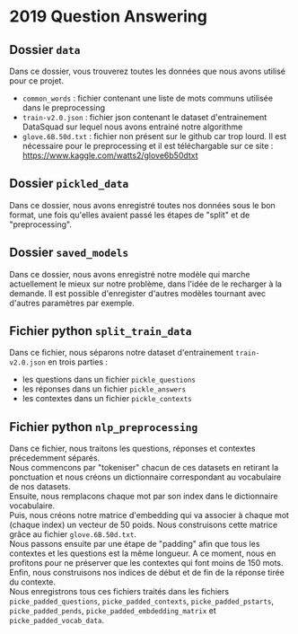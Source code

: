 # 2019 Question Answering



## Dossier `data`

Dans ce dossier, vous trouverez toutes les données que nous avons utilisé pour ce projet.

- `common_words` : fichier contenant une liste de mots communs utilisée dans le preprocessing
- `train-v2.0.json` : fichier json contenant le dataset d'entrainement DataSquad sur lequel nous avons entrainé notre algorithme 
- `glove.6B.50d.txt` : fichier non présent sur le github car trop lourd. Il est nécessaire pour le preprocessing et il est téléchargable sur ce site : https://www.kaggle.com/watts2/glove6b50dtxt

## Dossier `pickled_data`

Dans ce dossier, nous avons enregistré toutes nos données sous le bon format, une fois qu'elles avaient passé les étapes de "split" et de "preprocessing".

## Dossier `saved_models`

Dans ce dossier, nous avons enregistré notre modèle qui marche actuellement le mieux sur notre problème, dans l'idée de le recharger à la demande. Il est possible d'enregister d'autres modèles tournant avec d'autres paramètres par exemple.

## Fichier python `split_train_data`

Dans ce fichier, nous séparons notre dataset d'entrainement `train-v2.0.json` en trois parties :
- les questions dans un fichier `pickle_questions`
- les réponses dans un fichier `pickle_answers`
- les contextes dans un fichier `pickle_contexts`

## Fichier python `nlp_preprocessing`

Dans ce fichier, nous traitons les questions, réponses et contextes précedemment séparés. <br>
Nous commencons par "tokeniser" chacun de ces datasets en retirant la ponctuation et nous créons un dictionnaire correspondant au vocabulaire de nos datasets. <br>
Ensuite, nous remplacons chaque mot par son index dans le dictionnaire vocabulaire. <br>
Puis, nous créons notre matrice d'embedding qui va associer à chaque mot (chaque index) un vecteur de 50 poids. Nous construisons cette matrice grâce au fichier `glove.6B.50d.txt`.<br>
Nous passons ensuite par une étape de "padding" afin que tous les contextes et les questions est la même longueur. A ce moment, nous en profitons pour ne préserver que les contextes qui font moins de 150 mots.<br>
Enfin, nous construisons nos indices de début et de fin de la réponse tirée du contexte.<br>
Nous enregistrons tous ces fichiers traités dans les fichiers `picke_padded_questions`, `picke_padded_contexts`, `picke_padded_pstarts`, `picke_padded_pends`, `picke_padded_embdedding_matrix` et `picke_padded_vocab_data`.


